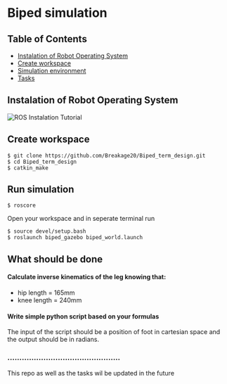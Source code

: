 # Biped simulation 

## Table of Contents
* [Instalation of Robot Operating System](#instalation-of-robot-operating-system)
* [Create workspace](#create-workspace)
* [Simulation environment](#run-simulation)
* [Tasks](#what-should-be-done)



## Instalation of Robot Operating System
![ROS Instalation Tutorial](http://wiki.ros.org/noetic/Installation/Ubuntu)
## Create workspace
```
$ git clone https://github.com/Breakage20/Biped_term_design.git
$ cd Biped_term_design
$ catkin_make
```
## Run simulation 
```
$ roscore
```
Open your workspace and in seperate terminal run
```
$ source devel/setup.bash
$ roslaunch biped_gazebo biped_world.launch 
```

## What should be done
#### Calculate inverse kinematics of the leg knowing that:
* hip length = 165mm
* knee length = 240mm

#### Write simple python script based on your formulas

The input of the script should be a position of foot in cartesian space and the output should be in radians.




### ...............................................
This repo as well as the tasks  wil be updated in the future
